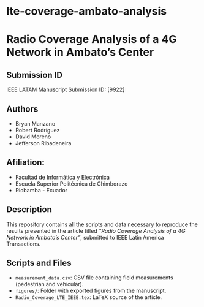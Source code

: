 # lte-coverage-ambato-analysis
# Radio Coverage Analysis of a 4G Network in Ambato’s Center

## Submission ID
IEEE LATAM Manuscript Submission ID: [9922]

## Authors
- Bryan Manzano
- Robert Rodríguez
- David Moreno
- Jefferson Ribadeneira

## Afiliation:
- Facultad de Informática y Electrónica
- Escuela Superior Politécnica de Chimborazo
- Riobamba - Ecuador

## Description
This repository contains all the scripts and data necessary to reproduce the results presented in the article titled *“Radio Coverage Analysis of a 4G Network in Ambato’s Center”*, submitted to IEEE Latin America Transactions.

## Scripts and Files
- `measurement_data.csv`: CSV file containing field measurements (pedestrian and vehicular).
- `figures/`: Folder with exported figures from the manuscript.
- `Radio_Coverage_LTE_IEEE.tex`: LaTeX source of the article.





